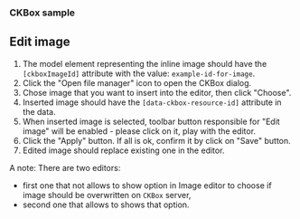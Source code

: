 ### CKBox sample

## Edit image

1. The model element representing the inline image should have the `[ckboxImageId]` attribute with the value: `example-id-for-image`.
2. Click the "Open file manager" icon to open the CKBox dialog.
3. Chose image that you want to insert into the editor, then click "Choose".
4. Inserted image should have the `[data-ckbox-resource-id]` attribute in the data.
5. When inserted image is selected, toolbar button responsible for "Edit image" will be enabled - please click on it, play with the editor.
6. Click the "Apply" button. If all is ok, confirm it by click on "Save" button.
7. Edited image should replace existing one in the editor.

A note: There are two editors:
* first one that not allows to show option in Image editor to choose if image should be overwritten on `CKBox` server,
* second one that allows to shows that option.
